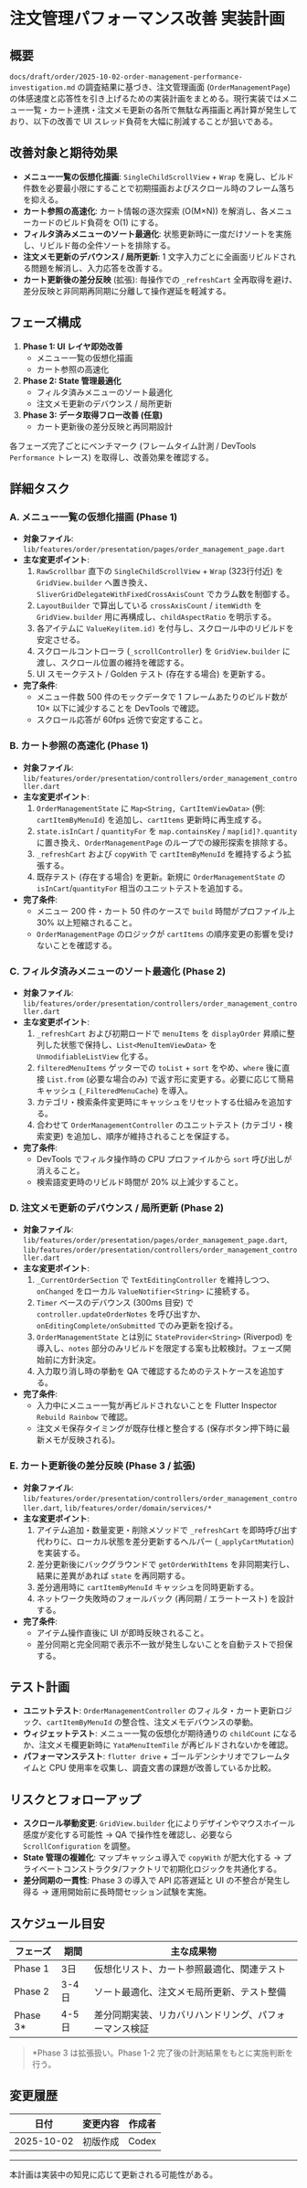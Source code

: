# 注文管理パフォーマンス改善 実装計画

## 概要

`docs/draft/order/2025-10-02-order-management-performance-investigation.md` の調査結果に基づき、注文管理画面 (`OrderManagementPage`) の体感速度と応答性を引き上げるための実装計画をまとめる。現行実装ではメニュー一覧・カート連携・注文メモ更新の各所で無駄な再描画と再計算が発生しており、以下の改善で UI スレッド負荷を大幅に削減することが狙いである。

## 改善対象と期待効果

- **メニュー一覧の仮想化描画**: `SingleChildScrollView` + `Wrap` を廃し、ビルド件数を必要最小限にすることで初期描画およびスクロール時のフレーム落ちを抑える。
- **カート参照の高速化**: カート情報の逐次探索 (O(M×N)) を解消し、各メニューカードのビルド負荷を O(1) にする。
- **フィルタ済みメニューのソート最適化**: 状態更新時に一度だけソートを実施し、リビルド毎の全件ソートを排除する。
- **注文メモ更新のデバウンス / 局所更新**: 1 文字入力ごとに全画面リビルドされる問題を解消し、入力応答を改善する。
- **カート更新後の差分反映** (拡張): 毎操作での `_refreshCart` 全再取得を避け、差分反映と非同期再同期に分離して操作遅延を軽減する。

## フェーズ構成

1. **Phase 1: UI レイヤ即効改善**
   - メニュー一覧の仮想化描画
   - カート参照の高速化
2. **Phase 2: State 管理最適化**
   - フィルタ済みメニューのソート最適化
   - 注文メモ更新のデバウンス / 局所更新
3. **Phase 3: データ取得フロー改善 (任意)**
   - カート更新後の差分反映と再同期設計

各フェーズ完了ごとにベンチマーク (フレームタイム計測 / DevTools `Performance` トレース) を取得し、改善効果を確認する。

## 詳細タスク

### A. メニュー一覧の仮想化描画 (Phase 1)

- **対象ファイル**: `lib/features/order/presentation/pages/order_management_page.dart`
- **主な変更ポイント**:
  1. `RawScrollbar` 直下の `SingleChildScrollView` + `Wrap` (323行付近) を `GridView.builder` へ置き換え、`SliverGridDelegateWithFixedCrossAxisCount` でカラム数を制御する。
  2. `LayoutBuilder` で算出している `crossAxisCount` / `itemWidth` を `GridView.builder` 用に再構成し、`childAspectRatio` を明示する。
  3. 各アイテムに `ValueKey(item.id)` を付与し、スクロール中のリビルドを安定させる。
  4. スクロールコントローラ (`_scrollController`) を `GridView.builder` に渡し、スクロール位置の維持を確認する。
  5. UI スモークテスト / Golden テスト (存在する場合) を更新する。
- **完了条件**:
  - メニュー件数 500 件のモックデータで 1 フレームあたりのビルド数が 10× 以下に減少することを DevTools で確認。
  - スクロール応答が 60fps 近傍で安定すること。

### B. カート参照の高速化 (Phase 1)

- **対象ファイル**: `lib/features/order/presentation/controllers/order_management_controller.dart`
- **主な変更ポイント**:
  1. `OrderManagementState` に `Map<String, CartItemViewData>` (例: `cartItemByMenuId`) を追加し、`cartItems` 更新時に再生成する。
  2. `state.isInCart` / `quantityFor` を `map.containsKey` / `map[id]?.quantity` に置き換え、`OrderManagementPage` のループでの線形探索を排除する。
  3. `_refreshCart` および `copyWith` で `cartItemByMenuId` を維持するよう拡張する。
  4. 既存テスト (存在する場合) を更新。新規に `OrderManagementState` の `isInCart`/`quantityFor` 相当のユニットテストを追加する。
- **完了条件**:
  - メニュー 200 件・カート 50 件のケースで `build` 時間がプロファイル上 30% 以上短縮されること。
  - `OrderManagementPage` のロジックが `cartItems` の順序変更の影響を受けないことを確認する。

### C. フィルタ済みメニューのソート最適化 (Phase 2)

- **対象ファイル**: `lib/features/order/presentation/controllers/order_management_controller.dart`
- **主な変更ポイント**:
  1. `_refreshCart` および初期ロードで `menuItems` を `displayOrder` 昇順に整列した状態で保持し、`List<MenuItemViewData>` を `UnmodifiableListView` 化する。
  2. `filteredMenuItems` ゲッターでの `toList` + `sort` をやめ、`where` 後に直接 `List.from` (必要な場合のみ) で返す形に変更する。必要に応じて簡易キャッシュ (`_FilteredMenuCache`) を導入。
  3. カテゴリ・検索条件変更時にキャッシュをリセットする仕組みを追加する。
  4. 合わせて `OrderManagementController` のユニットテスト (カテゴリ・検索変更) を追加し、順序が維持されることを保証する。
- **完了条件**:
  - DevTools でフィルタ操作時の CPU プロファイルから `sort` 呼び出しが消えること。
  - 検索語変更時のリビルド時間が 20% 以上減少すること。

### D. 注文メモ更新のデバウンス / 局所更新 (Phase 2)

- **対象ファイル**: `lib/features/order/presentation/pages/order_management_page.dart`, `lib/features/order/presentation/controllers/order_management_controller.dart`
- **主な変更ポイント**:
  1. `_CurrentOrderSection` で `TextEditingController` を維持しつつ、`onChanged` をローカル `ValueNotifier<String>` に接続する。
  2. `Timer` ベースのデバウンス (300ms 目安) で `controller.updateOrderNotes` を呼び出すか、`onEditingComplete/onSubmitted` でのみ更新を投げる。
  3. `OrderManagementState` とは別に `StateProvider<String>` (Riverpod) を導入し、`notes` 部分のみリビルドを限定する案も比較検討。フェーズ開始前に方針決定。
  4. 入力取り消し時の挙動を QA で確認するためのテストケースを追加する。
- **完了条件**:
  - 入力中にメニュー一覧が再ビルドされないことを Flutter Inspector `Rebuild Rainbow` で確認。
  - 注文メモ保存タイミングが既存仕様と整合する (保存ボタン押下時に最新メモが反映される)。

### E. カート更新後の差分反映 (Phase 3 / 拡張)

- **対象ファイル**: `lib/features/order/presentation/controllers/order_management_controller.dart`, `lib/features/order/domain/services/*`
- **主な変更ポイント**:
  1. アイテム追加・数量変更・削除メソッドで `_refreshCart` を即時呼び出す代わりに、ローカル状態を差分更新するヘルパー (`_applyCartMutation`) を実装する。
  2. 差分更新後にバックグラウンドで `getOrderWithItems` を非同期実行し、結果に差異があれば `state` を再同期する。
  3. 差分適用時に `cartItemByMenuId` キャッシュを同時更新する。
  4. ネットワーク失敗時のフォールバック (再同期 / エラートースト) を設計する。
- **完了条件**:
  - アイテム操作直後に UI が即時反映されること。
  - 差分同期と完全同期で表示不一致が発生しないことを自動テストで担保する。

## テスト計画

- **ユニットテスト**: `OrderManagementController` のフィルタ・カート更新ロジック、`cartItemByMenuId` の整合性、注文メモデバウンスの挙動。
- **ウィジェットテスト**: メニュー一覧の仮想化が期待通りの `childCount` になるか、注文メモ欄更新時に `YataMenuItemTile` が再ビルドされないかを確認。
- **パフォーマンステスト**: `flutter drive` + ゴールデンシナリオでフレームタイムと CPU 使用率を収集し、調査文書の課題が改善しているか比較。

## リスクとフォローアップ

- **スクロール挙動変更**: `GridView.builder` 化によりデザインやマウスホイール感度が変化する可能性 → QA で操作性を確認し、必要なら `ScrollConfiguration` を調整。
- **State 管理の複雑化**: マップキャッシュ導入で `copyWith` が肥大化する → プライベートコンストラクタ/ファクトリで初期化ロジックを共通化する。
- **差分同期の一貫性**: Phase 3 の導入で API 応答遅延と UI の不整合が発生し得る → 運用開始前に長時間セッション試験を実施。

## スケジュール目安

| フェーズ | 期間 | 主な成果物 |
|----------|------|------------|
| Phase 1  | 3日  | 仮想化リスト、カート参照最適化、関連テスト |
| Phase 2  | 3-4日 | ソート最適化、注文メモ局所更新、テスト整備 |
| Phase 3* | 4-5日 | 差分同期実装、リカバリハンドリング、パフォーマンス検証 |

> *Phase 3 は拡張扱い。Phase 1-2 完了後の計測結果をもとに実施判断を行う。

## 変更履歴

| 日付 | 変更内容 | 作成者 |
|------|----------|--------|
| 2025-10-02 | 初版作成 | Codex |

---

本計画は実装中の知見に応じて更新される可能性がある。
